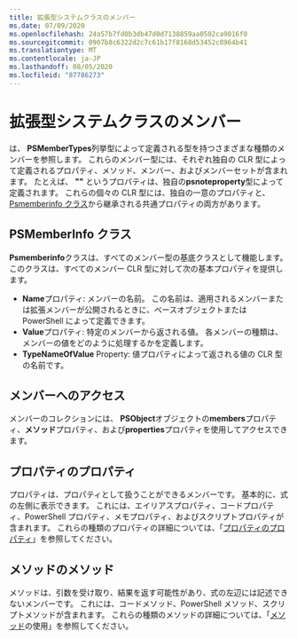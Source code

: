 ```yaml
---
title: 拡張型システムクラスのメンバー
ms.date: 07/09/2020
ms.openlocfilehash: 24a57b7fd0b3db47d0d7138859aa0502ca9016f0
ms.sourcegitcommit: 0907b8c6322d2c7c61b17f8168d53452c8964b41
ms.translationtype: MT
ms.contentlocale: ja-JP
ms.lasthandoff: 08/05/2020
ms.locfileid: "87786273"
---
```

# <a name="extended-type-system-class-members"></a>拡張型システムクラスのメンバー

は、 **PSMemberTypes**列挙型によって定義される型を持つさまざまな種類のメンバーを参照します。 これらのメンバー型には、それぞれ独自の CLR 型によって定義されるプロパティ、メソッド、メンバー、およびメンバーセットが含まれます。 たとえば、 **""** というプロパティは、独自の**psnoteproperty**型によって定義されます。 これらの個々の CLR 型には、独自の一意のプロパティと、 [Psmemberinfo クラス](/dotnet/api/system.management.automation.psmemberinfo)から継承される共通プロパティの両方があります。

## <a name="the-psmemberinfo-class"></a>PSMemberInfo クラス

**Psmemberinfo**クラスは、すべてのメンバー型の基底クラスとして機能します。 このクラスは、すべてのメンバー CLR 型に対して次の基本プロパティを提供します。

- **Name**プロパティ: メンバーの名前。 この名前は、適用されるメンバーまたは拡張メンバーが公開されるときに、ベースオブジェクトまたは PowerShell によって定義できます。
- **Value**プロパティ: 特定のメンバーから返される値。 各メンバーの種類は、メンバーの値をどのように処理するかを定義します。
- **TypeNameOfValue** Property: 値プロパティによって返される値の CLR 型の名前です。

## <a name="accessing-members"></a>メンバーへのアクセス

メンバーのコレクションには、 **PSObject**オブジェクトの**members**プロパティ、**メソッド**プロパティ、および**properties**プロパティを使用してアクセスできます。

## <a name="ets-properties"></a>プロパティのプロパティ

プロパティは、プロパティとして扱うことができるメンバーです。 基本的に、式の左側に表示できます。 これには、エイリアスプロパティ、コードプロパティ、PowerShell プロパティ、メモプロパティ、およびスクリプトプロパティが含まれます。 これらの種類のプロパティの詳細については、「[プロパティのプロパティ](properties.md)」を参照してください。

## <a name="ets-methods"></a>メソッドのメソッド

メソッドは、引数を受け取り、結果を返す可能性があり、式の左辺には記述できないメンバーです。 これには、コードメソッド、PowerShell メソッド、スクリプトメソッドが含まれます。
これらの種類のメソッドの詳細については、「[メソッド](methods.md)の使用」を参照してください。
